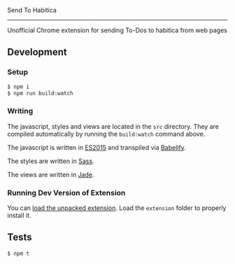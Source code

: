 Send To Habitica
________________

Unofficial Chrome extension for sending To-Dos to habitica from web pages

## Development

### Setup

```bash
$ npm i
$ npm run build:watch
```

### Writing

The javascript, styles and views are located in the `src` directory. They are compiled automatically by running the `build:watch` command above.

The javascript is written in [ES2015](http://babeljs.io/docs/learn-es2015/) and transpiled via [Babelify](https://github.com/babel/babelify).

The styles are written in [Sass](http://sass-lang.com/).

The views are written in [Jade](http://jade-lang.com/).

### Running Dev Version of Extension

You can [load the unpacked extension](https://developer.chrome.com/extensions/getstarted#unpacked). Load the `extension` folder to properly install it.

## Tests

```bash
$ npm t
```
